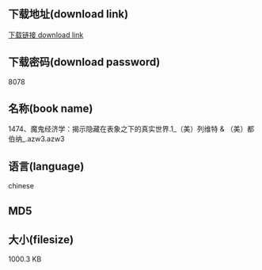 ## 下载地址(download link)
[下载链接 download link](https://voluble-croquembouche-d321dc.netlify.app/?s=1474%E3%80%81%E9%AD%94%E9%AC%BC%E7%BB%8F%E6%B5%8E%E5%AD%A6%EF%BC%9A%E6%8F%AD%E7%A4%BA%E9%9A%90%E8%97%8F%E5%9C%A8%E8%A1%A8%E8%B1%A1%E4%B9%8B%E4%B8%8B%E7%9A%84%E7%9C%9F%E5%AE%9E%E4%B8%96%E7%95%8C.1_%EF%BC%88%E7%BE%8E%EF%BC%89%E5%88%97%E7%BB%B4%E7%89%B9+%26+%EF%BC%88%E7%BE%8E%EF%BC%89%E9%83%BD%E4%BC%AF%E7%BA%B3_.azw3)

## 下载密码(download password)
8078

## 名称(book name)
1474、魔鬼经济学：揭示隐藏在表象之下的真实世界.1_（美）列维特 & （美）都伯纳_.azw3.azw3

## 语言(language)
chinese

## MD5


## 大小(filesize)
1000.3 KB
